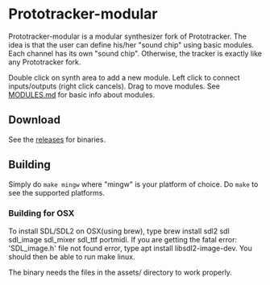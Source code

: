 # Prototracker-modular

Prototracker-modular is a modular synthesizer fork of Prototracker. The idea is that the user can define his/her "sound chip" using basic modules. Each channel has its own "sound chip". Otherwise, the tracker is exactly like any Prototracker fork.

Double click on synth area to add a new module. Left click to connect inputs/outputs (right click cancels). Drag to move modules. See [MODULES.md](https://github.com/kometbomb/prototracker-modular/blob/master/MODULES.md) for basic info about modules.

## Download

See the [releases](https://github.com/kometbomb/prototracker-modular/releases) for binaries.

## Building

Simply do ```make mingw``` where "mingw" is your platform of choice. Do ```make``` to see the supported platforms.

### Building for OSX

To install SDL/SDL2 on OSX(using brew), type brew install sdl2 sdl sdl_image sdl_mixer sdl_ttf portmidi. If you are getting the fatal error: 'SDL_image.h' file not found error, type apt install libsdl2-image-dev. You should then be able to run make linux.

The binary needs the files in the assets/ directory to work properly.
